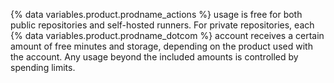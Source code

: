 {% data variables.product.prodname_actions %} usage is free for both public repositories and self-hosted runners. For private repositories, each {% data variables.product.prodname_dotcom %} account receives a certain amount of free minutes and storage, depending on the product used with the account. Any usage beyond the included amounts is controlled by spending limits.

